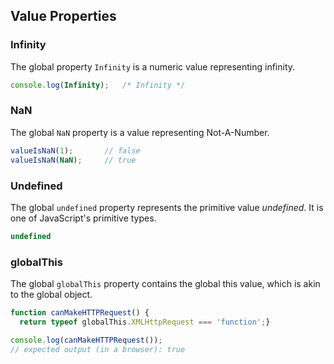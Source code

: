 <link rel="stylesheet" href="https://cdn.jsdelivr.net/npm/bootstrap-icons@1.5.0/font/bootstrap-icons.css">
<link rel="stylesheet" href="../../lib/doc_style.css">

## Value Properties

### Infinity
The global property `Infinity` is a numeric value representing infinity.
```js
console.log(Infinity);   /* Infinity */
```

### NaN
The global `NaN` property is a value representing Not-A-Number.
```js
valueIsNaN(1);       // false
valueIsNaN(NaN);     // true
```

### Undefined
The global `undefined` property represents the primitive value *undefined*. It is one of JavaScript's primitive types.
```js
undefined
```

### globalThis
The global `globalThis` property contains the global this value, which is akin to the global object.
```js
function canMakeHTTPRequest() {
  return typeof globalThis.XMLHttpRequest === 'function';}

console.log(canMakeHTTPRequest());
// expected output (in a browser): true
```













